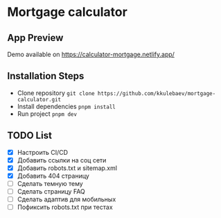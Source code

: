 # Mortgage calculator

## App Preview

Demo available on https://calculator-mortgage.netlify.app/

## Installation Steps

- Clone repository `git clone https://github.com/kkulebaev/mortgage-calculator.git`
- Install dependencies `pnpm install`
- Run project `pnpm dev`

## TODO List

- [x] Настроить CI/CD
- [x] Добавить ссылки на соц сети
- [x] Добавить robots.txt и sitemap.xml
- [x] Добавить 404 страницу
- [ ] Сделать темную тему
- [ ] Сделать страницу FAQ
- [ ] Сделать адаптив для мобильных
- [ ] Пофиксить robots.txt при тестах
